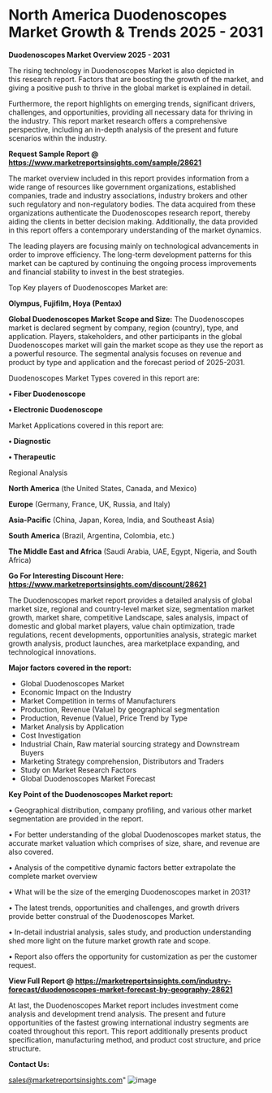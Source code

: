 # North America Duodenoscopes Market Growth & Trends 2025 - 2031

<Strong> Duodenoscopes Market Overview 2025 - 2031</strong>

The rising technology in Duodenoscopes Market is also depicted in this research report. Factors that are boosting the growth of the market, and giving a positive push to thrive in the global market is explained in detail.

Furthermore, the report highlights on emerging trends, significant drivers, challenges, and opportunities, providing all necessary data for thriving in the industry. This report market research offers a comprehensive perspective, including an in-depth analysis of the present and future scenarios within the industry.

<strong>Request Sample Report @ <a href=https://www.marketreportsinsights.com/sample/28621>https://www.marketreportsinsights.com/sample/28621</a></strong>

The market overview included in this report provides information from a wide range of resources like government organizations, established companies, trade and industry associations, industry brokers and other such regulatory and non-regulatory bodies. The data acquired from these organizations authenticate the Duodenoscopes research report, thereby aiding the clients in better decision making. Additionally, the data provided in this report offers a contemporary understanding of the market dynamics.

The leading players are focusing mainly on technological advancements in order to improve efficiency. The long-term development patterns for this market can be captured by continuing the ongoing process improvements and financial stability to invest in the best strategies.

Top Key players of Duodenoscopes Market are:

<strong>Olympus, Fujifilm, Hoya (Pentax)</strong>

<strong><b>Global Duodenoscopes Market Scope and Size:</b></strong>
The Duodenoscopes market is declared segment by company, region (country), type, and application. Players, stakeholders, and other participants in the global Duodenoscopes market will gain the market scope as they use the report as a powerful resource. The segmental analysis focuses on revenue and product by type and application and the forecast period of 2025-2031.

Duodenoscopes Market Types covered in this report are:

<strong>• Fiber Duodenoscope

• Electronic Duodenoscope</strong>

Market Applications covered in this report are:

<strong>• Diagnostic

• Therapeutic</strong> 

Regional Analysis

<strong>North America</strong> (the United States, Canada, and Mexico)

<strong>Europe</strong> (Germany, France, UK, Russia, and Italy)

<strong>Asia-Pacific</strong> (China, Japan, Korea, India, and Southeast Asia)

<strong>South America</strong> (Brazil, Argentina, Colombia, etc.)

<strong>The Middle East and Africa</strong> (Saudi Arabia, UAE, Egypt, Nigeria, and South Africa)

<strong>Go For Interesting Discount Here: <a href=https://www.marketreportsinsights.com/discount/28621>https://www.marketreportsinsights.com/discount/28621</a></strong>

The Duodenoscopes market report provides a detailed analysis of global market size, regional and country-level market size, segmentation market growth, market share, competitive Landscape, sales analysis, impact of domestic and global market players, value chain optimization, trade regulations, recent developments, opportunities analysis, strategic market growth analysis, product launches, area marketplace expanding, and technological innovations.

<strong><b>Major factors covered in the report:</b></strong>
<ul>
  <li>Global Duodenoscopes Market </li>
  <li>Economic Impact on the Industry</li>
  <li>Market Competition in terms of Manufacturers</li>
  <li>Production, Revenue (Value) by geographical segmentation</li>
  <li>Production, Revenue (Value), Price Trend by Type</li>
  <li>Market Analysis by Application</li>
  <li>Cost Investigation</li>
  <li>Industrial Chain, Raw material sourcing strategy and Downstream Buyers</li>
  <li>Marketing Strategy comprehension, Distributors and Traders</li>
  <li>Study on Market Research Factors</li>
  <li>Global Duodenoscopes Market Forecast</li>
</ul>

<strong><b>Key Point of the Duodenoscopes Market report:</b></strong>

• Geographical distribution, company profiling, and various other market segmentation are provided in the report.

• For better understanding of the global Duodenoscopes market status, the accurate market valuation which comprises of size, share, and revenue are also covered.

• Analysis of the competitive dynamic factors better extrapolate the complete market overview

• What will be the size of the emerging Duodenoscopes market in 2031?

• The latest trends, opportunities and challenges, and growth drivers provide better construal of the Duodenoscopes Market.

• In-detail industrial analysis, sales study, and production understanding shed more light on the future market growth rate and scope.

• Report also offers the opportunity for customization as per the customer request.

<strong><b>View Full Report @ <a href=https://marketreportsinsights.com/industry-forecast/duodenoscopes-market-forecast-by-geography-28621>https://marketreportsinsights.com/industry-forecast/duodenoscopes-market-forecast-by-geography-28621</a></b></strong>


At last, the Duodenoscopes Market report includes investment come analysis and development trend analysis. The present and future opportunities of the fastest growing international industry segments are coated throughout this report. This report additionally presents product specification, manufacturing method, and product cost structure, and price structure.

<strong>Contact Us:</strong>

sales@marketreportsinsights.com"
![image](https://github.com/user-attachments/assets/d2878077-6e43-4b07-af50-6f41c3e88942)
